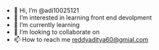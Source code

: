 - 👋 Hi, I’m @adi10025121
- 👀 I’m interested in learning front end devolpment
- 🌱 I’m currently learning 
- 💞️ I’m looking to collaborate on
- 📫 How to reach me reddyaditya60@gmial.com

<!---
adi10025121/adi10025121 is a ✨ special ✨ repository because its `README.md` (this file) appears on your GitHub profile.
You can click the Preview link to take a look at your changes.
--->
